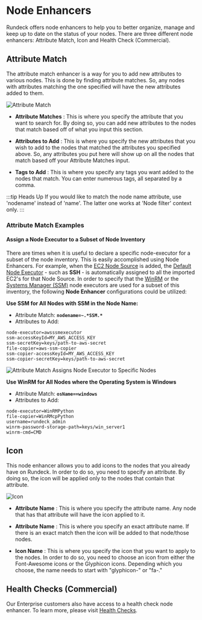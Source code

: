 # Node Enhancers

Rundeck offers node enhancers to help you to better organize, manage and keep up to date on the status of your nodes. There are three different node enhancers: Attribute Match, Icon and Health Check (Commercial).  

## Attribute Match

The attribute match enhancer is a way for you to add new attributes to various nodes. This is done by finding attribute matches. So, any nodes with attributes matching the one specified will have the new attributes added to them.

![Attribute Match](/assets/img/attribute_match.png)

- **Attribute Matches**
: This is where you specify the attribute that you want to search for. By doing so, you can add new attributes to the nodes that match based off of what you input this section.

- **Attributes to Add**
: This is where you specify the new attributes that you wish to add to the nodes that matched the attributes you specified above. So, any attributes you put here will show up on all the nodes that match based off your Attribute Matches input.

- **Tags to Add**
: This is where you specify any tags you want added to the nodes that match. You can enter numerous tags, all separated by a comma.

:::tip Heads Up
If you would like to match the node name attribute, use 'nodename' instead of 'name'. The latter one works at 'Node filter' context only.
:::

### Attribute Match Examples

#### Assign a Node Executor to a Subset of Node Inventory
There are times when it is useful to declare a specific node-executor for a subset of the node inventory.  This is easily accomplished using Node Enhancers.
For example, when the [EC2 Node Source](/manual/projects/resource-model-sources/aws.md#amazon-ec2-node-source) is added, the [Default Node Executor](/manual/project-settings.md#default-node-executor-configuration) - such as **SSH** -
is automatically assigned to all the imported EC2's for that Node Source.  In order to specify that the [WinRM](/learning/howto/configuring-windows-nodes.md#basic-pywinrm-plugin-requirements) or the [Systems Manager (SSM)](/manual/projects/node-execution/aws-ssm.md#aws-systems-manager-ssm-node-executor-plugins)
node executors are used for a subset of this inventory, the following **Node Enhancer** configurations could be utilized:

**Use SSM for All Nodes with SSM in the Node Name:**<br>
* Attribute Match: **`nodename=~.*SSM.*`** <br>
* Attributes to Add:
```
node-executor=awsssmexecutor
ssm-accessKeyId=MY_AWS_ACCESS_KEY
ssm-secretKey=keys/path-to-aws-secret
file-copier=aws-ssm-copier
ssm-copier-accessKeyId=MY_AWS_ACCESS_KEY
ssm-copier-secretKey=keys/path-to-aws-secret
```

![Attribute Match Assigns Node Executor to Specific Nodes](/assets/img/node-enhancer-example.png)

**Use WinRM for All Nodes where the Operating System is Windows**<br>
* Attribute Match: **`osName==windows`** <br>
* Attributes to Add:
```
node-executor=WinRMPython
file-copier=WinRMcpPython
username=rundeck_admin
winrm-password-storage-path=keys/win_server1
winrm-cmd=CMD
```


## Icon

This node enhancer allows you to add icons to the nodes that you already have on Rundeck. In order to do so, you need to specify an attribute. By doing so, the icon will be applied only to the nodes that contain that attribute.

![Icon](/assets/img/icon_badge.png)

- **Attribute Name**
: This is where you specify the attribute name. Any node that has that attribute will have the icon applied to it.

- **Attribute Name**
: This is where you specify an exact attribute name. If there is an exact match then the icon will be added to that node/those nodes.

- **Icon Name**
: This is where you specify the icon that you want to apply to the nodes. In order to do so, you need to choose an icon from either the Font-Awesome icons or the Glyphicon icons. Depending which you choose, the name needs to start with "glyphicon-" or "fa-."

## Health Checks (Commercial)

Our Enterprise customers also have access to a health check node enhancer. To learn more, please visit [Health Checks](/manual/healthchecks.md).
